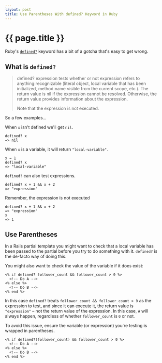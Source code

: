 ```yaml
---
layout: post
title: Use Parentheses With defined? Keyword in Ruby
---
```


# {{ page.title }}

Ruby's [`defined?`](http://ruby-doc.org/docs/keywords/1.9/Object.html#method-i-defined-3F) keyword has a bit of a gotcha that's easy to get wrong.

## What is `defined?`

> defined? expression tests whether or not expression refers to anything
> recognizable (literal object, local variable that has been initialized,
> method name visible from the current scope, etc.). The return value is nil if
> the expression cannot be resolved. Otherwise, the return value provides
> information about the expression.
>
> Note that the expression is not executed.

So a few examples…

When `x` isn't defined we'll get `nil`.

    defined? x
    => nil

When `x` is a variable, it will return `"local-variable"`.

    x = 1
    defined? x
    => "local-variable"

`defined?` can also test expressions.

    defined? x + 1 && x + 2
    => "expression"

 Remember, the expression is not executed

    defined? x + 1 && x + 2
    => "expression"
    x
    => 1

## Use Parentheses

In a Rails partial template you might want to check that a local variable has
been passed to the partial before you try to do something with it. `defined?` is
the de-facto way of doing this.

You might also want to check the value of the variable if it does exist:

    <% if defined? follower_count && follower_count > 0 %>
      <!-- Do A -->
    <% else %>
      <!-- Do B -->
    <% end %>

In this case `defined?` treats `follower_count && follower_count > 0` as the
expression to test, and since it can execute it, the return value is
`"expression"` – not the return value of the expression. In this case, `A` will
always happen, regardless of whether `follower_count` is `0` or not.

To avoid this issue, ensure the variable (or expression) you're testing is
wrapped in parentheses.

    <% if defined?(follower_count) && follower_count > 0 %>
      <!-- Do A -->
    <% else %>
      <!-- Do B -->
    <% end %>
